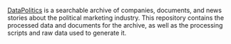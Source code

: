 [DataPolitics](https://datapolitics.transparencytoolkit.org) is a searchable archive of companies, documents, and news stories
about the political marketing industry. This repository contains the processed
data and documents for the archive, as well as the processing scripts and raw
data used to generate it.
